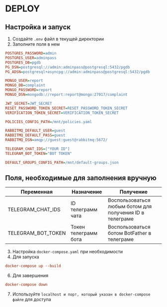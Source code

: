 # DEPLOY
## Настройка и запуск
1. Создайте `.env` файл в текущей директории
2. Заполните поля в нем
```ini
POSTGRES_PASSWORD=admin
POSTGRES_USER=adminpass
POSTGRES_DB=pgdb
PG_DSN=postgresql://admin:adminpass@postgresql:5432/pgdb
PG_ADSN=postgresql+asyncpg://admin:adminpass@postgresql:5432/pgdb

MONGO_USER=report
MONGO_DB=complaint
MONGO_PASSWORD=report
MONGO_DSN=mongodb://report:report@mongo:27017/complaint

JWT_SECRET=JWT_SECRET
RESET_PASSWORD_TOKEN_SECRET=RESET_PASSWORD_TOKEN_SECRET
VERIFICATION_TOKEN_SECRET=VERIFICATION_TOKEN_SECRET

POLICIES_CONFIG_PATH=/mnt/policies.yaml

RABBITMQ_DEFAULT_USER=guest
RABBITMQ_DEFAULT_PASS=guest
RABBITMQ_DSN=amqp://guest:guest@rabbitmq:5672/

TELEGRAM_CHAT_IDS=["YOUR ID"]
TELEGRAM_BOT_TOKEN="BOT TOKEN"

DEFAULT_GROUPS_CONFIG_PATH=/mnt/default-groups.json

```
## Поля, необходимые для заполнения вручную
| Переменная    | Назначение                      | Получение                        |
| -----------   | -----                           | ---                                          |
| TELEGRAM_CHAT_IDS  | ID телеграмм чата | Воспользоваться любым ботом для получения ID в телеграме |
| TELEGRAM_BOT_TOKEN | Токен телеграмм бота| Воспользоваться ботом BotFather в телеграме|

3. Настройка `docker-compose.yaml` при необходимости
4. Для запуска
```ini
docker-compose up --build
```
6. Для завершения
```ini
docker-compose down
```
7. Используйте `localhost и порт, который указан в docker-compose файле` для доступа
